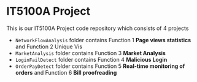#  **IT5100A Project**

This is our IT5100A Project code repository which consists of 4 projects

- `NetworkFlowAnalysis` folder contains Function 1 **Page views statistics** and Function 2 Unique Vis
- `MarketAnalysis` folder contains Function 3 **Market Analysis**
- `LoginFailDetect` folder contains Function 4 **Malicious Login**
- `OrderPayDetect` folder contains Function 5  **Real-time monitoring of orders** and Function 6 **Bill proofreading**